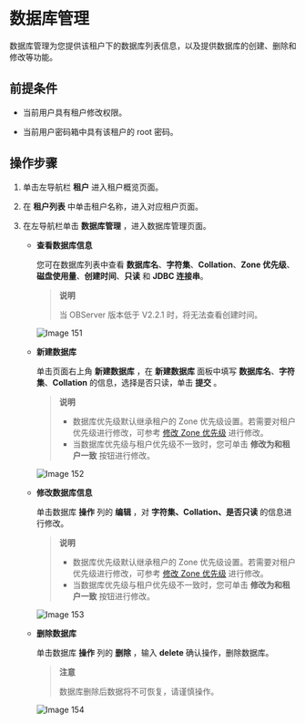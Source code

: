 # 数据库管理

数据库管理为您提供该租户下的数据库列表信息，以及提供数据库的创建、删除和修改等功能。

## 前提条件

* 当前用户具有租户修改权限。

* 当前用户密码箱中具有该租户的 root 密码。

## 操作步骤

1. 单击左导航栏 **租户** 进入租户概览页面。

2. 在 **租户列表** 中单击租户名称，进入对应租户页面。

3. 在左导航栏单击 **数据库管理** ，进入数据库管理页面。

   * **查看数据库信息**

     您可在数据库列表中查看 **数据库名**、**字符集**、**Collation**、**Zone 优先级**、**磁盘使用量**、**创建时间**、**只读** 和 **JDBC 连接串**。

     > **说明**
     >
     > 当 OBServer 版本低于 V2.2.1 时，将无法查看创建时间。

     ![Image 151](https://help-static-aliyun-doc.aliyuncs.com/assets/img/zh-CN/0756189461/p429268.png)

   * **新建数据库**

     单击页面右上角 **新建数据库** ，在 **新建数据库** 面板中填写 **数据库名**、**字符集**、**Collation** 的信息，选择是否只读，单击 **提交** 。

     > **说明**
     >
     > * 数据库优先级默认继承租户的 Zone 优先级设置。若需要对租户优先级进行修改，可参考 [修改 Zone 优先级](2.manage-basic-tenant-operations/10.modify-a-zone-priority.md) 进行修改。
     > * 当数据库优先级与租户优先级不一致时，您可单击 **修改为和租户一致** 按钮进行修改。

     ![Image 152](https://obbusiness-private.oss-cn-shanghai.aliyuncs.com/doc/img/ocp/%E6%96%B0%E5%BB%BA%E6%95%B0%E6%8D%AE%E5%BA%93.png)

   * **修改数据库信息**

     单击数据库 **操作** 列的 **编辑** ，对 **字符集、Collation、是否只读** 的信息进行修改。

     > **说明**
     >
     > * 数据库优先级默认继承租户的 Zone 优先级设置。若需要对租户优先级进行修改，可参考 [修改 Zone 优先级](2.manage-basic-tenant-operations/10.modify-a-zone-priority.md) 进行修改。
     > * 当数据库优先级与租户优先级不一致时，您可单击 **修改为和租户一致** 按钮进行修改。

     ![Image 153](https://obbusiness-private.oss-cn-shanghai.aliyuncs.com/doc/img/ocp/%E7%BC%96%E8%BE%91%E6%95%B0%E6%8D%AE%E5%BA%93.png)

   * **删除数据库**

     单击数据库 **操作** 列的 **删除** ，输入 **delete** 确认操作，删除数据库。

     > **注意**
     >
     > 数据库删除后数据将不可恢复，请谨慎操作。

     ![Image 154](https://help-static-aliyun-doc.aliyuncs.com/assets/img/zh-CN/9656189461/p429274.png)
